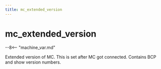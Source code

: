 ```yaml
---
title: mc_extended_version
---
```


# mc_extended_version


--8<-- "machine_var.md"

Extended version of MC. This is set after MC got connected. Contains BCP
and show version numbers.
